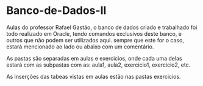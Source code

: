 # Banco-de-Dados-II

Aulas do professor Rafael Gastão, o banco de dados criado e trabalhado foi todo realizado em Oracle, tendo comandos exclusivos deste banco, e outros que não podem ser utilizados aqui. sempre que este for o caso, estará mencionado ao lado ou abaixo com um comentário. 

As pastas são separadas em aulas e exercicios, onde cada uma delas estará com as subpastas com as: aula1, aula2, exercicio1, exercicio2, etc. 

As inserções das tabeas vistas em aulas estão nas pastas exercicios.